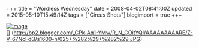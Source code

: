 +++
title = "Wordless Wednesday"
date = 2008-04-02T08:41:00Z
updated = 2015-05-10T15:49:14Z
tags = ["Circus Shots"]
blogimport = true 
+++

[![image](http://bp2.blogger.com/_CPk-Aq1-YMw/R_PJkOitYRI/AAAAAAAAARM/Ihn_i3MCYOI/s400/025.JPG)](http://bp2.blogger.com/_CPk-Aq1-YMw/R_PJkOitYRI/AAAAAAAAARM/Ihn_i3MCYOI/s1600-h/025.JPG)  
 [] (http://bp2.blogger.com/_CPk-Aq1-YMw/R_N_COitYQI/AAAAAAAAARE/Z-V-67NcFdQ/s1600-h/025+%282%29+%282%29.JPG)
